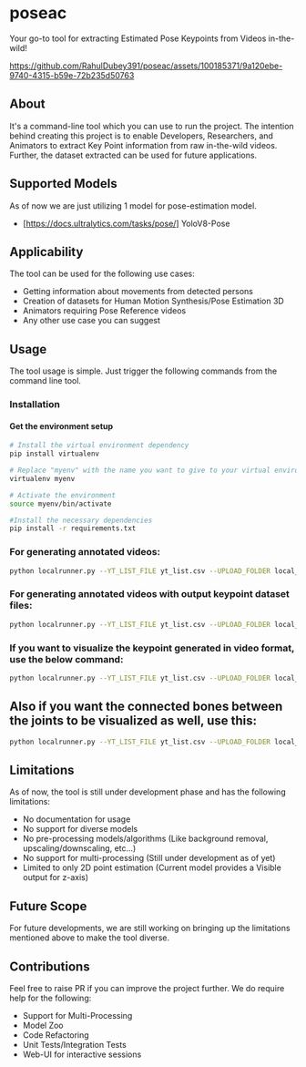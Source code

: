 # poseac

Your go-to tool for extracting Estimated Pose Keypoints from Videos in-the-wild!

https://github.com/RahulDubey391/poseac/assets/100185371/9a120ebe-9740-4315-b59e-72b235d50763


## About

It's a command-line tool which you can use to run the project. The intention behind creating this project is to enable Developers, Researchers, and Animators to extract Key Point information from raw in-the-wild videos. Further, the dataset extracted can be used for future applications.

## Supported Models
As of now we are just utilizing 1 model for pose-estimation model.
- [https://docs.ultralytics.com/tasks/pose/] YoloV8-Pose

## Applicability

The tool can be used for the following use cases:
- Getting information about movements from detected persons
- Creation of datasets for Human Motion Synthesis/Pose Estimation 3D
- Animators requiring Pose Reference videos
- Any other use case you can suggest

## Usage
The tool usage is simple. Just trigger the following commands from the command line tool.

### Installation
#### Get the environment setup
```bash
# Install the virtual environment dependency
pip install virtualenv

# Replace "myenv" with the name you want to give to your virtual environment
virtualenv myenv

# Activate the environment
source myenv/bin/activate

#Install the necessary dependencies
pip install -r requirements.txt
```


### For generating annotated videos:
```bash
python localrunner.py --YT_LIST_FILE yt_list.csv --UPLOAD_FOLDER local_uploads
```

### For generating annotated videos with output keypoint dataset files:
```bash
python localrunner.py --YT_LIST_FILE yt_list.csv --UPLOAD_FOLDER local_uploads --is_keypoint_file
```

### If you want to visualize the keypoint generated in video format, use the below command:
```bash
python localrunner.py --YT_LIST_FILE yt_list.csv --UPLOAD_FOLDER local_uploads --is_keypoint_file --is_keypoint_video
```

## Also if you want the connected bones between the joints to be visualized as well, use this:
```bash
python localrunner.py --YT_LIST_FILE yt_list.csv --UPLOAD_FOLDER local_uploads --is_keypoint_file --is_keypoint_video --keypoint_bones
```

## Limitations

As of now, the tool is still under development phase and has the following limitations:
- No documentation for usage
- No support for diverse models
- No pre-processing models/algorithms (Like background removal, upscaling/downscaling, etc...)
- No support for multi-processing (Still under development as of yet)
- Limited to only 2D point estimation (Current model provides a Visible output for z-axis)

## Future Scope

For future developments, we are still working on bringing up the limitations mentioned above to make the tool diverse.

## Contributions

Feel free to raise PR if you can improve the project further. We do require help for the following:
- Support for Multi-Processing
- Model Zoo
- Code Refactoring
- Unit Tests/Integration Tests
- Web-UI for interactive sessions
